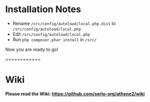 # Installation Notes
* Rename `/src/config/autoload/local.php.dist` to `/src/config/autoload/local.php`
* Edit `/src/config/autoload/local.php`
* Run `php composer.phar install` in `/src/`

Now you are ready to go!

============

# Wiki
**Please read the Wiki: https://github.com/serlo-org/athene2/wiki**
